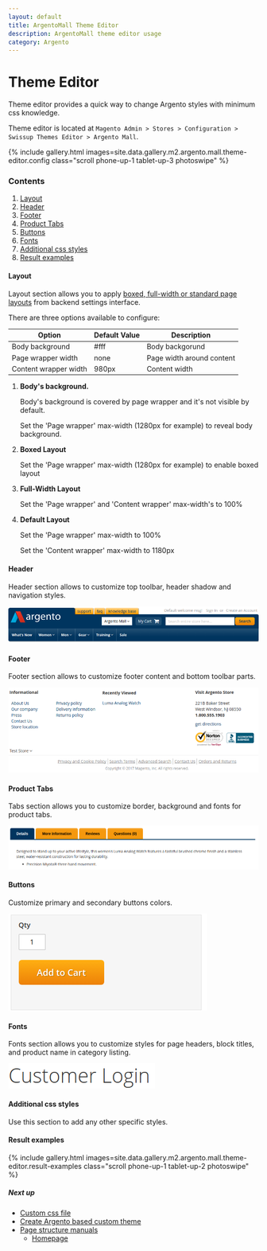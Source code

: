 ```yaml
---
layout: default
title: ArgentoMall Theme Editor
description: ArgentoMall theme editor usage
category: Argento
---
```


# Theme Editor

Theme editor provides a quick way to change Argento styles with minimum css
knowledge.

Theme editor is located at
`Magento Admin > Stores > Configuration > Swissup Themes Editor > Argento Mall`.

{% include gallery.html images=site.data.gallery.m2.argento.mall.theme-editor.config class="scroll phone-up-1 tablet-up-3 photoswipe" %}

### Contents

 1. [Layout](#layout)
 2. [Header](#header)
 3. [Footer](#footer)
 4. [Product Tabs](#product-tabs)
 5. [Buttons](#buttons)
 6. [Fonts](#fonts)
 7. [Additional css styles](#additional-css-styles)
 7. [Result examples](#result-examples)

#### Layout

Layout section allows you to apply
[boxed, full-width or standard page layouts](/m2/argento/customization/boxed-full-width-and-standard-layout-types/)
from backend settings interface.

There are three options available to configure:

Option | Default Value | Description
-------|---------------|------------
Body background | #fff | Body backgorund
Page wrapper width | none | Page width around content
Content wrapper width | 980px | Content width

 1. **Body's background.**

    Body's background is covered by page wrapper and it's not visible by default.

    Set the 'Page wrapper' max-width (1280px for example) to reveal body background.

 2. **Boxed Layout**

    Set the 'Page wrapper' max-width (1280px for example) to enable boxed layout

 3. **Full-Width Layout**

    Set the 'Page wrapper' and 'Content wrapper' max-width's to 100%

 4. **Default Layout**

    Set the 'Page wrapper' max-width to 100%

    Set the 'Content wrapper' max-width to 1180px

#### Header

Header section allows to customize top toolbar, header shadow and
navigation styles.

![Argento Pure2 Header Structure](/images/m2/argento/mall/theme-editor/header.png)

#### Footer

Footer section allows to customize footer content and bottom toolbar parts.

![Argento Pure2 Footer Structure](/images/m2/argento/mall/theme-editor/footer.png)

#### Product Tabs

Tabs section allows you to customize border, background and fonts for product tabs.

![Product tabs](/images/m2/argento/mall/theme-editor/tabs.png)

#### Buttons

Customize primary and secondary buttons colors.

![Primary button](/images/m2/argento/mall/theme-editor/button.png)

#### Fonts

Fonts section allows you to customize styles for page headers, block titles,
and product name in category listing.

![Product name font](/images/m2/argento/mall/theme-editor/fonts.png)

#### Additional css styles

Use this section to add any other specific styles.

#### Result examples

{% include gallery.html images=site.data.gallery.m2.argento.mall.theme-editor.result-examples class="scroll phone-up-1 tablet-up-2 photoswipe" %}

##### Next up

 -  [Custom css file](/m2/argento/customization/custom-css/)
 -  [Create Argento based custom theme](/m2/argento/customization/custom-theme/)
 -  [Page structure manuals](/m2/argento/mall/page-structure/)
    -  [Homepage](/m2/argento/mall/page-structure/homepage/)
